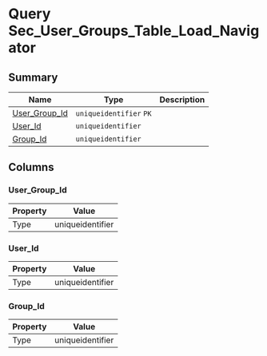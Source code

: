 # Query Sec_User_Groups_Table_Load_Navigator


## Summary

| Name | Type | Description |
| - | - | --- |
|[User_Group_Id](#user_group_id)|`uniqueidentifier` `PK`||
|[User_Id](#user_id)|`uniqueidentifier` ||
|[Group_Id](#group_id)|`uniqueidentifier` ||

## Columns

### User_Group_Id

| Property | Value |
| - | - |
|Type|uniqueidentifier|

### User_Id

| Property | Value |
| - | - |
|Type|uniqueidentifier|

### Group_Id

| Property | Value |
| - | - |
|Type|uniqueidentifier|



